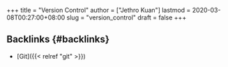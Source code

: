 +++
title = "Version Control"
author = ["Jethro Kuan"]
lastmod = 2020-03-08T00:27:00+08:00
slug = "version_control"
draft = false
+++

## Backlinks {#backlinks}

-   [Git]({{< relref "git" >}})
